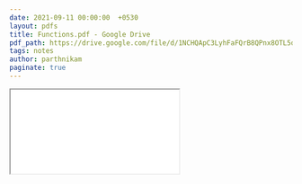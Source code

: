 ```yaml
---
date: 2021-09-11 00:00:00  +0530
layout: pdfs
title: Functions.pdf - Google Drive
pdf_path: https://drive.google.com/file/d/1NCHQApC3LyhFaFQrB8QPnx8OTL5qnG4N/preview?usp=sharing
tags: notes
author: parthnikam
paginate: true
---
```


<iframe class="embed-pdf" src="{{ page.pdf_path }}#toolbar=0" seamless="seamless" scrolling="no" style="overflow:hidden"></iframe>
